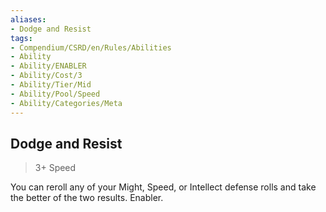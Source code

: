 ```yaml
---
aliases:
- Dodge and Resist
tags:
- Compendium/CSRD/en/Rules/Abilities
- Ability
- Ability/ENABLER
- Ability/Cost/3
- Ability/Tier/Mid
- Ability/Pool/Speed
- Ability/Categories/Meta
---
```


  
## Dodge and Resist  
>3+  Speed  
  
You can reroll any of your Might, Speed, or Intellect defense rolls and take the better of the two results. Enabler.